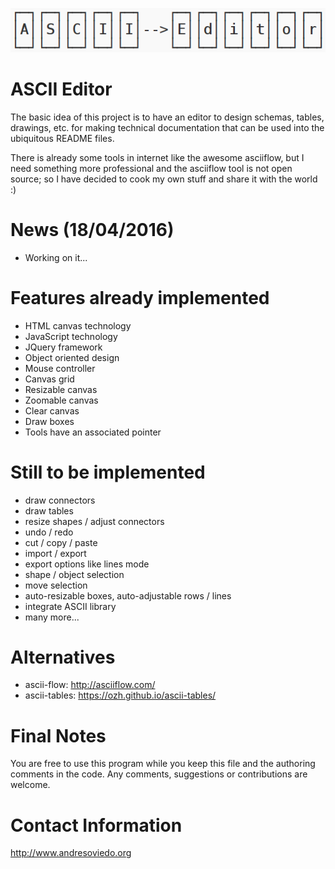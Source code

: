 ![alt tag](https://github.com/andresoviedo/ascii-editor/blob/master/ascii-editor.png?raw=true)

ASCII Editor
============

The basic idea of this project is to have an editor to design schemas, tables, drawings, etc. for making technical documentation that can be
used into the ubiquitous README files.

There is already some tools in internet like the awesome asciiflow, but I need something more professional and the asciiflow tool is not open source; 
so I have decided to cook my own stuff and share it with the world :)


News (18/04/2016)
=================

- Working on it...


Features already implemented
============================

- HTML canvas technology
- JavaScript technology
- JQuery framework
- Object oriented design
- Mouse controller
- Canvas grid
- Resizable canvas
- Zoomable canvas
- Clear canvas
- Draw boxes
- Tools have an associated pointer


Still to be implemented
=======================

- draw connectors
- draw tables
- resize shapes / adjust connectors
- undo / redo
- cut / copy / paste
- import / export
- export options like lines mode 
- shape / object selection
- move selection
- auto-resizable boxes, auto-adjustable rows / lines
- integrate ASCII library
- many more...


Alternatives
============

* ascii-flow: http://asciiflow.com/
* ascii-tables: https://ozh.github.io/ascii-tables/


Final Notes
===========

You are free to use this program while you keep this file and the authoring comments in the code. Any comments, suggestions or contributions are welcome.


Contact Information
===================

http://www.andresoviedo.org 
